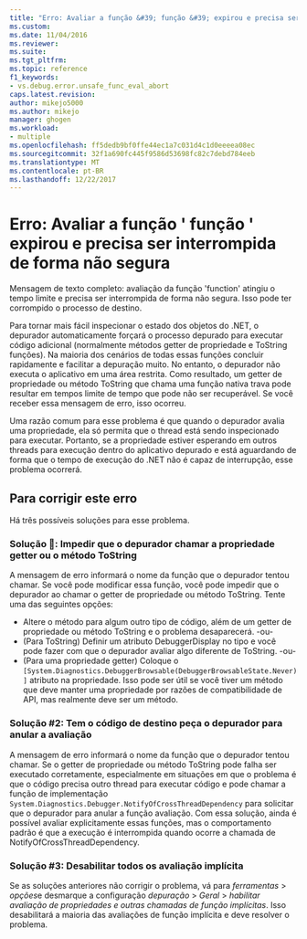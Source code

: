 ```yaml
---
title: "Erro: Avaliar a função &#39; função &#39; expirou e precisa ser interrompida de forma não segura | Microsoft Docs"
ms.custom: 
ms.date: 11/04/2016
ms.reviewer: 
ms.suite: 
ms.tgt_pltfrm: 
ms.topic: reference
f1_keywords:
- vs.debug.error.unsafe_func_eval_abort
caps.latest.revision: 
author: mikejo5000
ms.author: mikejo
manager: ghogen
ms.workload:
- multiple
ms.openlocfilehash: ff5dedb9bf0ffe44ec1a7c031d4c1d0eeeea08ec
ms.sourcegitcommit: 32f1a690fc445f9586d53698fc82c7debd784eeb
ms.translationtype: MT
ms.contentlocale: pt-BR
ms.lasthandoff: 12/22/2017
---
```

# <a name="error-evaluating-the-function-39function39-timed-out-and-needed-to-be-aborted-in-an-unsafe-way"></a>Erro: Avaliar a função &#39; função &#39; expirou e precisa ser interrompida de forma não segura

Mensagem de texto completo: avaliação da função 'function' atingiu o tempo limite e precisa ser interrompida de forma não segura. Isso pode ter corrompido o processo de destino. 

Para tornar mais fácil inspecionar o estado dos objetos do .NET, o depurador automaticamente forçará o processo depurado para executar código adicional (normalmente métodos getter de propriedade e ToString funções). Na maioria dos cenários de todas essas funções concluir rapidamente e facilitar a depuração muito. No entanto, o depurador não executa o aplicativo em uma área restrita. Como resultado, um getter de propriedade ou método ToString que chama uma função nativa trava pode resultar em tempos limite de tempo que pode não ser recuperável. Se você receber essa mensagem de erro, isso ocorreu.
 
Uma razão comum para esse problema é que quando o depurador avalia uma propriedade, ela só permita que o thread está sendo inspecionado para executar. Portanto, se a propriedade estiver esperando em outros threads para execução dentro do aplicativo depurado e está aguardando de forma que o tempo de execução do .NET não é capaz de interrupção, esse problema ocorrerá.
 
## <a name="to-correct-this-error"></a>Para corrigir este erro
 
Há três possíveis soluções para esse problema.
 
### <a name="solution-1-prevent-the-debugger-from-calling-the-getter-property-or-tostring-method"></a>Solução &#1;: Impedir que o depurador chamar a propriedade getter ou o método ToString
 
A mensagem de erro informará o nome da função que o depurador tentou chamar. Se você pode modificar essa função, você pode impedir que o depurador ao chamar o getter de propriedade ou método ToString. Tente uma das seguintes opções:
 
* Altere o método para algum outro tipo de código, além de um getter de propriedade ou método ToString e o problema desaparecerá.
    -ou-
* (Para ToString) Definir um atributo DebuggerDisplay no tipo e você pode fazer com que o depurador avaliar algo diferente de ToString.
    -ou-
* (Para uma propriedade getter) Coloque o `[System.Diagnostics.DebuggerBrowsable(DebuggerBrowsableState.Never)]` atributo na propriedade. Isso pode ser útil se você tiver um método que deve manter uma propriedade por razões de compatibilidade de API, mas realmente deve ser um método.
 
### <a name="solution-2-have-the-target-code-ask-the-debugger-to-abort-the-evaluation"></a>Solução #2: Tem o código de destino peça o depurador para anular a avaliação
 
A mensagem de erro informará o nome da função que o depurador tentou chamar. Se o getter de propriedade ou método ToString pode falha ser executado corretamente, especialmente em situações em que o problema é que o código precisa outro thread para executar código e pode chamar a função de implementação `System.Diagnostics.Debugger.NotifyOfCrossThreadDependency` para solicitar que o depurador para anular a função avaliação. Com essa solução, ainda é possível avaliar explicitamente essas funções, mas o comportamento padrão é que a execução é interrompida quando ocorre a chamada de NotifyOfCrossThreadDependency.
 
### <a name="solution-3-disable-all-implicit-evaluation"></a>Solução #3: Desabilitar todos os avaliação implícita
 
Se as soluções anteriores não corrigir o problema, vá para *ferramentas* > *opções*e desmarque a configuração *depuração*  >   *Geral* > *habilitar avaliação de propriedades e outras chamadas de função implícitas*. Isso desabilitará a maioria das avaliações de função implícita e deve resolver o problema.



  
